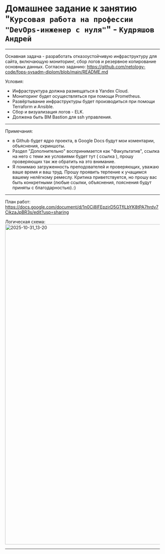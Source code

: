 # Домашнее задание к занятию "`Курсовая работа на профессии "DevOps-инженер с нуля"`" - `Кудряшов Андрей`

---

Оснавная задача - разработать отказоустойчивую инфраструктуру для сайта, включающую мониторинг, сбор логов и резервное копирование основных данных.
Согласно заданию: https://github.com/netology-code/fops-sysadm-diplom/blob/main/README.md

Условия:
* Инфраструктура должна размещаться в Yandex Cloud. 
* Мониторинг будет осуществляться при помощи Prometheus.
* Развёртывание инфраструктуры будет производиться при помощи Terraform и Ansible.
* Сбор и визуализация логов - ELK.
* Должена быть ВМ Bastion для ssh управления.

---

Примечания:

* в Github будет ядро проекта, в Google Docs будут мои коментарии, объяснения, скриншоты.
* Раздел "Дополнительно" воспринимается как "Факультатив", ссылка на него с теми же условиями будет тут ( ссылка ), прошу проверяющих так же обратить на это внимание.
* Я понимаю загруженность преподователей и проверяющих, уважаю ваше время и ваш труд. Прошу проявить терпение к учащимся вашему нелёгкому ремеслу. Критика приветствуется, но прошу вас быть конкретными (любые ссылки, объяснения, пояснения будут приняты с благодарностью).:)

---

План работ:
https://docs.google.com/document/d/1n0Cj8lFEpzirD5GTflLbYK8tPA7hrdv7CikzaJpBR3s/edit?usp=sharing

Логическая схема:
<img width="879" height="1043" alt="2025-10-31_13-20" src="https://github.com/user-attachments/assets/1c5d275d-81f6-4f58-8a56-bdabbecac26e" />

---
